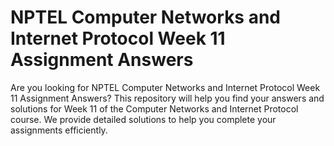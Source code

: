 # NPTEL Computer Networks and Internet Protocol Week 11 Assignment Answers

Are you looking for NPTEL Computer Networks and Internet Protocol Week 11 Assignment Answers? This repository will help you find your answers and solutions for Week 11 of the Computer Networks and Internet Protocol course. We provide detailed solutions to help you complete your assignments efficiently.